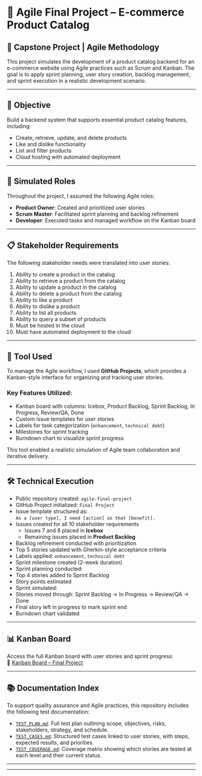 # 🏁 Agile Final Project – E-commerce Product Catalog

## 📌 Capstone Project | Agile Methodology

This project simulates the development of a product catalog backend for an e-commerce website using Agile practices such as Scrum and Kanban. The goal is to apply sprint planning, user story creation, backlog management, and sprint execution in a realistic development scenario.

---

## 🎯 Objective

Build a backend system that supports essential product catalog features, including:

- Create, retrieve, update, and delete products
- Like and dislike functionality
- List and filter products
- Cloud hosting with automated deployment

---

## 👥 Simulated Roles

Throughout the project, I assumed the following Agile roles:

- **Product Owner**: Created and prioritized user stories
- **Scrum Master**: Facilitated sprint planning and backlog refinement
- **Developer**: Executed tasks and managed workflow on the Kanban board

---

## 📋 Stakeholder Requirements

The following stakeholder needs were translated into user stories:

1. Ability to create a product in the catalog  
2. Ability to retrieve a product from the catalog  
3. Ability to update a product in the catalog  
4. Ability to delete a product from the catalog  
5. Ability to like a product  
6. Ability to dislike a product  
7. Ability to list all products  
8. Ability to query a subset of products  
9. Must be hosted in the cloud  
10. Must have automated deployment to the cloud

---

## 🧰 Tool Used

To manage the Agile workflow, I used **GitHub Projects**, which provides a Kanban-style interface for organizing and tracking user stories.

### Key Features Utilized:

- Kanban board with columns: Icebox, Product Backlog, Sprint Backlog, In Progress, Review/QA, Done  
- Custom issue templates for user stories  
- Labels for task categorization (`enhancement`, `technical debt`)  
- Milestones for sprint tracking  
- Burndown chart to visualize sprint progress

This tool enabled a realistic simulation of Agile team collaboration and iterative delivery.

---

## 🛠️ Technical Execution

- Public repository created: `agile-final-project`  
- GitHub Project initialized: `Final Project`  
- Issue template structured as:  
  `As a [user type], I need [action] so that [benefit].`  
- Issues created for all 10 stakeholder requirements  
  - Issues 7 and 8 placed in **Icebox**  
  - Remaining issues placed in **Product Backlog**  
- Backlog refinement conducted with prioritization  
- Top 5 stories updated with Gherkin-style acceptance criteria
- Labels applied: `enhancement`, `technical debt`  
- Sprint milestone created (2-week duration)  
- Sprint planning conducted:
- Top 4 stories added to Sprint Backlog  
- Story points estimated  
- Sprint simulated:
- Stories moved through: Sprint Backlog → In Progress → Review/QA → Done  
- Final story left in progress to mark sprint end  
- Burndown chart validated

---

## 📊 Kanban Board

Access the full Kanban board with user stories and sprint progress:  
🔗 [Kanban Board – Final Project](https://github.com/users/Lucas-RNascimento/projects/2)

---

## 📚 Documentation Index

To support quality assurance and Agile practices, this repository includes the following test documentation:

- [`TEST_PLAN.md`](./TEST_PLAN.md): Full test plan outlining scope, objectives, risks, stakeholders, strategy, and schedule.
- [`TEST_CASES.md`](./TEST_CASES.md): Structured test cases linked to user stories, with steps, expected results, and priorities.
- [`TEST_COVERAGE.md`](./TEST_COVERAGE.md): Coverage matrix showing which stories are tested at each level and their current status.

---


---


